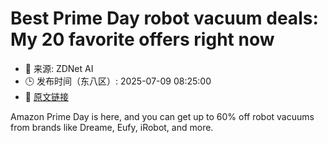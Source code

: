 # Best Prime Day robot vacuum deals: My 20 favorite offers right now
- 📅 来源: ZDNet AI
- 🕒 发布时间（东八区）: 2025-07-09 08:25:00
- 🔗 [原文链接](https://www.zdnet.com/article/best-prime-day-robot-vacuum-deals-2025-07-08/)

Amazon Prime Day is here, and you can get up to 60% off robot vacuums from brands like Dreame, Eufy, iRobot, and more.